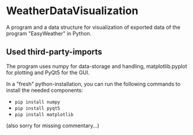 # WeatherDataVisualization
A program and a data structure for visualization of exported data of the program "EasyWeather" in Python.

## Used third-party-imports ##
The program uses numpy for data-storage and handling, matplotlib.pyplot for plotting and PyQt5 for the GUI.

In a "fresh" python-installation, you can run the following commands to install the needed components:
- `pip install numpy`
- `pip install pyqt5`
- `pip install matplotlib`




(also sorry for missing commentary...)
